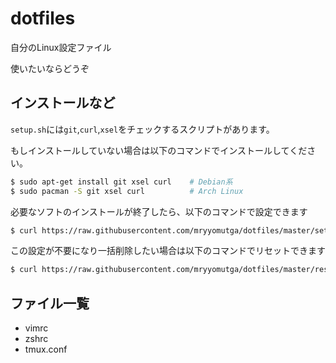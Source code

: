 # dotfiles

自分のLinux設定ファイル

使いたいならどうぞ

## インストールなど

`setup.sh`には`git`,`curl`,`xsel`をチェックするスクリプトがあります。

もしインストールしていない場合は以下のコマンドでインストールしてください。
```bash
$ sudo apt-get install git xsel curl    # Debian系
$ sudo pacman -S git xsel curl          # Arch Linux
```

必要なソフトのインストールが終了したら、以下のコマンドで設定できます

```bash
$ curl https://raw.githubusercontent.com/mryyomutga/dotfiles/master/setup.sh | sh
```

この設定が不要になり一括削除したい場合は以下のコマンドでリセットできます

```bash
$ curl https://raw.githubusercontent.com/mryyomutga/dotfiles/master/reset.sh | sh
```
## ファイル一覧

- vimrc
- zshrc
- tmux.conf
